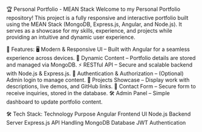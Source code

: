 🏆 Personal Portfolio - MEAN Stack
Welcome to my Personal Portfolio repository! This project is a fully responsive and interactive portfolio built using the MEAN Stack (MongoDB, Express.js, Angular, and Node.js). It serves as a showcase for my skills, experience, and projects while providing an intuitive and dynamic user experience.

🚀 Features:
🖥️ Modern & Responsive UI – Built with Angular for a seamless experience across devices.
📂 Dynamic Content – Portfolio details are stored and managed via MongoDB.
⚡ RESTful API – Secure and scalable backend with Node.js & Express.js.
🔐 Authentication & Authorization – (Optional) Admin login to manage content.
📢 Projects Showcase – Display work with descriptions, live demos, and GitHub links.
📨 Contact Form – Secure form to receive inquiries, stored in the database.
🛠️ Admin Panel – Simple dashboard to update portfolio content.

🛠️ Tech Stack:
Technology	Purpose
Angular	Frontend UI
Node.js	Backend Server
Express.js	API Handling
MongoDB	Database
JWT	Authentication

